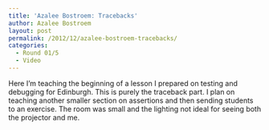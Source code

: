 ```yaml
---
title: 'Azalee Bostroem: Tracebacks'
author: Azalee Bostroem
layout: post
permalink: /2012/12/azalee-bostroem-tracebacks/
categories:
  - Round 01/5
  - Video
---
```

Here I&#8217;m teaching the beginning of a lesson I prepared on testing and debugging for Edinburgh. This is purely the traceback part. I plan on teaching another smaller section on assertions and then sending students to an exercise. The room was small and the lighting not ideal for seeing both the projector and me.